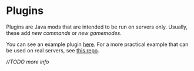 # Plugins

Plugins are Java mods that are intended to be run on servers only. Usually, these add *new commands* or *new gamemodes*. 

You can see an example plugin [here](https://github.com/Anuken/ExamplePlugin). For a more practical example that can be used on real servers, see [this repo](https://github.com/Anuken/AuthorizePlugin).

*//TODO more info*
